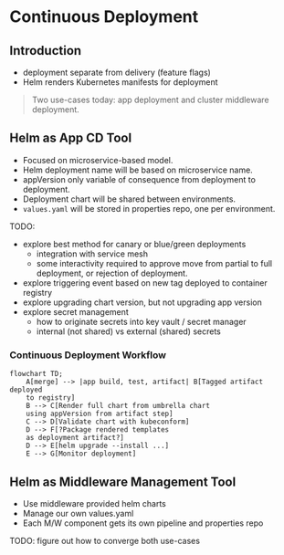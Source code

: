 # Continuous Deployment

## Introduction

* deployment separate from delivery (feature flags)
* Helm renders Kubernetes manifests for deployment
  
> Two use-cases today: app deployment and cluster middleware deployment. 

## Helm as App CD Tool

* Focused on microservice-based model.
* Helm deployment name will be based on microservice name.
* appVersion only variable of consequence from deployment to deployment.
* Deployment chart will be shared between environments.
* `values.yaml` will be stored in properties repo, one per environment.

TODO:

* explore best method for canary or blue/green deployments
  * integration with service mesh
  * some interactivity required to approve move from partial to full deployment, or rejection of deployment.
* explore triggering event based on new tag deployed to container registry
* explore upgrading chart version, but not upgrading app version
* explore secret management
  * how to originate secrets into key vault / secret manager
  * internal (not shared) vs external (shared) secrets

### Continuous Deployment Workflow

```mermaid
flowchart TD;
    A[merge] --> |app build, test, artifact| B[Tagged artifact deployed
    to registry]
    B --> C[Render full chart from umbrella chart 
    using appVersion from artifact step]
    C --> D[Validate chart with kubeconform]
    D --> F[?Package rendered templates 
    as deployment artifact?]
    D --> E[helm upgrade --install ...]
    E --> G[Monitor deployment]
```

## Helm as Middleware Management Tool

* Use middleware provided helm charts
* Manage our own values.yaml 
* Each M/W component gets its own pipeline and properties repo

TODO: figure out how to converge both use-cases